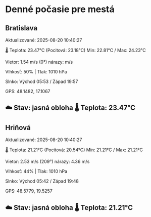 ﻿# Denné počasie pre mestá

## Bratislava
Aktualizované: 2025-08-20 10:40:27

🌡️ Teplota: 23.47°C 
(Pocitová: 23.18°C)
Min: 22.81°C / Max: 24.23°C

Vietor: 1.54 m/s    (0°) 
nárazy:  m/s

Vlhkosť: 50% | Tlak: 1010 hPa

Slnko: Východ 05:53 / Západ 19:57

GPS: 48.1482, 17.1067

☁️ Stav: jasná obloha        🌡️ Teplota: 23.47°C
---

## Hriňová
Aktualizované: 2025-08-20 10:40:27

🌡️ Teplota: 21.21°C 
(Pocitová: 20.54°C)
Min: 21.21°C / Max: 21.21°C

Vietor: 2.53 m/s (209°)
nárazy: 4.36 m/s

Vlhkosť: 44% | Tlak: 1010 hPa

Slnko: Východ 05:42 / Západ 19:48

GPS: 48.5779, 19.5257

☁️ Stav: jasná obloha        🌡️ Teplota: 21.21°C
---
